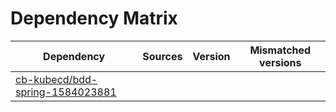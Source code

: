 # Dependency Matrix

Dependency | Sources | Version | Mismatched versions
---------- | ------- | ------- | -------------------
[cb-kubecd/bdd-spring-1584023881](https://github.com/cb-kubecd/bdd-spring-1584023881.git) |  | []() | 
